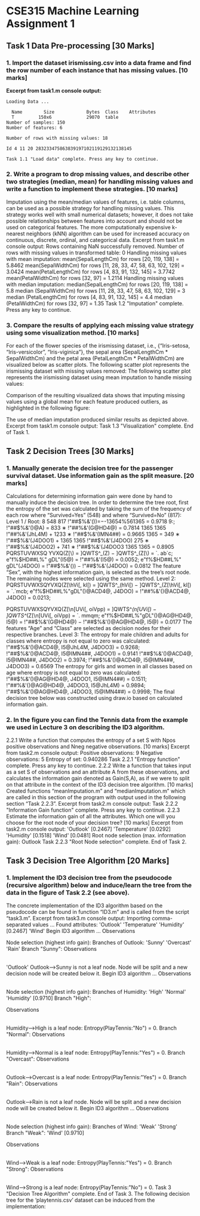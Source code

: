 # CSE315 Machine Learning Assignment 1

## Task 1 Data Pre-processing [30 Marks]

### 1. Import the dataset irismissing.csv into a data frame and find the row number of each instance that has missing values. [10 marks]

**Excerpt from task1.m console output:**

```
Loading Data ...

  Name        Size            Bytes  Class    Attributes
  T         150x6             29070  table
Number of samples: 150
Number of features: 6

Number of rows with missing values: 18

Id 4 11 20 283233475863839197102119129132138145

Task 1.1 "Load data" complete. Press any key to continue.
```

### 2. Write a program to drop missing values, and describe other two strategies (median, mean) for handling missing values and write a function to implement these strategies. [10 marks]

Imputation using the mean/median values of features, i.e. table columns, can be used as a possible strategy for handling missing values. This strategy works well with small numerical datasets; however, it does not take possible relationships between features into account and should not be used on categorical features. The more computationally expensive k-nearest neighbors (kNN) algorithm can be used for increased accuracy on continuous, discrete, ordinal, and categorical data.
Excerpt from task1.m console output:
Rows containing NaN successfully removed.
Number of rows with missing values in transformed table: 0
Handling missing values with mean imputation:
mean(SepalLengthCm) for rows [20, 119, 138] = 5.8462 mean(SepalWidthCm) for rows [11, 28, 33, 47, 58, 63, 102, 129] = 3.0424 mean(PetalLengthCm) for rows [4, 83, 91, 132, 145] = 3.7742 mean(PetalWidthCm) for rows [32, 97] = 1.2114
Handling missing values with median imputation: median(SepalLengthCm) for rows [20, 119, 138] = 5.8
median (SepalWidthCm) for rows [11, 28, 33, 47, 58, 63, 102, 129] = 3 median (PetalLengthCm) for rows [4, 83, 91, 132, 145] = 4.4
median (PetalWidthCm) for rows [32, 97] = 1.35
Task 1.2 "Imputation" complete. Press any key to continue.

### 3. Compare the results of applying each missing value strategy using some visualization method. [10 marks]

For each of the flower species of the irismissing dataset, i.e., {“Iris-setosa, “Iris-versicolor”, “Iris-viginica”}, the sepal area (SepalLengthCm * SepalWidthCm) and the petal area (PetalLengthCm * PetalWidthCm) are visualized below as scatter plots.
The following scatter plot represents the irismissing dataset with missing values removed:
The following scatter plot represents the irismissing dataset using mean imputation to handle missing values:
 
Comparison of the resulting visualized data shows that imputing missing values using a global mean for each feature produced outliers, as highlighted in the following figure:
 
The use of median imputation produced similar results as depicted above.
Excerpt from task1.m console output:
Task 1.3 "Visualization" complete. End of Task 1.


## Task 2 Decision Trees [30 Marks]

### 1. Manually generate the decision tree for the passenger survival dataset. Use information gain as the split measure. [20 marks]
Calculations for determining information gain were done by hand to manually induce the decision tree.
In order to determine the tree root, first the entropy of the set was calculated by taking the sum of the frequency of each row where “Survived=Yes” (548) and where “Survived=No” (817):
Level 1 / Root:
8 548 817 !"##$%&'())=−-13654%561365 = 0.9718
9:;
 !"##$%&'()@A) = 833 ∗ !"##$%&'(CD4@) + 532 ∗ !"##$%&'(G@HD4@) = 0.7814 1365 1365
!"##$%&'(I5@) = 132 ∗ !"##$%&'(JhL4M) + 1233 ∗ !"##$%&'(IMN4##) = 0.9665
1365
= 349 ∗ !"##$%&'(J4DOO1) + 1365
1365
!"##$%&'(J4DOO)
275 ∗ !"##$%&'(J4DOO2) + 741 ∗ !"##$%&'(J4DOO3 1365 1365
= 0.8905
PQRSTUVWXSQ YVXQ(Z[\) = ]QWTS^_(Z) − ]QWTS^_(Z[\) = `. ab`c; e"f%$HD##L%" gDL"(I5@) = !"##$%&'()) − !"##$%&'(I5@) = 0.0052; e"f%$HD##L%" gDL"(J4DOO) = !"##$%&'()) − !"##$%&'(J4DOO) = 0.0812
The feature “Sex”, with the highest information gain, is selected as the tree’s root node. The remaining nodes were selected using the same method.
Level 2:
PQRSTUVWXSQYVXQ(Z[\hVi[, kl[) = ]QWTS^_(hVi[) − ]QWTS^_(Z[\hVi[, kl[)
= `.`mcb;
e"f%$HD##L%"gDL"()@ACD4@, J4DOO) = !"##$%&'(CD4@) − !"##$%&'()@ACD4@, J4DOO) = 0.0213;
 
PQRSTUVWXSQYVXQ(Z[\n[UVi[, oiVpp)
= ]QWTS^_(n[UVi[) − ]QWTS^_(Z[\n[UVi[, oiVpp) = `. mmqm; e"f%$HD##L%"gDL"()@AG@HD4@, I5@)
= !"##$%&'(G@HD4@) − !"##$%&'()@AG@HD4@, I5@) = 0.0177
The features “Age” and “Class” are selected as decision nodes for their respective branches. Level 3:
The entropy for male children and adults for classes where entropy is not equal to zero was calculated:
!"##$%&'()@ACD4@, I5@JhL4M, J4DOO3) = 0.9268; !"##$%&'()@ACD4@, I5@IMN4##, J4DOO1) = 0.9141
!"##$%&'()@ACD4@, I5@IMN4##, J4DOO2) = 0.3974; !"##$%&'()@ACD4@, I5@IMN4##, J4DOO3) = 0.6569
The entropy for girls and women in all classes based on age where entropy is not equal to zero was calculated:
!"##$%&'()@AG@HD4@, J4DOO1, I5@IMN4##) = 0.1511; !"##$%&'()@AG@HD4@, J4DOO2, I5@IMN4##) = 0.6759; !"##$%&'()@AG@HD4@, J4DOO3, I5@JhL4M) = 0.9894; !"##$%&'()@AG@HD4@, J4DOO3, I5@IMN4##) = 0.9998;
The final decision tree below was constructed using draw.io based on calculated information gain.
  
### 2. In the figure you can find the Tennis data from the example we used in Lecture 3 on describing the ID3 algorithm.
2.2.1 Write a function that computes the entropy of a set S with Npos positive observations and Nneg negative observations. [10 marks]
Excerpt from task2.m console output:
   Positive observations: 9
   Negative observations: 5
   Entropy of set: 0.940286
Task 2.2.1 "Entropy function" complete. Press any key to continue.
2.2.2 Write a function that takes input as a set S of observations and an attribute A from these observations, and calculates the information gain denoted as Gain(S,A), as if we were to split on that attribute in the context of the ID3 decision tree algorithm. [10 marks]
Created functions “meanImputation.m” and “medianImputation.m” which are called in this section of the program with output used in the following section “Task 2.2.3”.
Excerpt from task2.m console output:
Task 2.2.2 "Information Gain function" complete. Press any key to continue.
2.2.3 Estimate the information gain of all the attributes. Which one will you choose for the root node of your decision tree? [10 marks]
Excerpt from task2.m console output:
   'Outlook'        [0.2467]
   'Temperature'    [0.0292]
   'Humidity'       [0.1518]
   'Wind'           [0.0481]
Root node selection (max. information gain): Outlook Task 2.2.3 "Root Node selection" complete. End of Task 2.

## Task 3 Decision Tree Algorithm [20 Marks]

### 1. Implement the ID3 decision tree from the pseudocode (recursive algorithm) below and induce/learn the tree from the data in the figure of Task 2.2 (see above).
The concrete implementation of the ID3 algorithm based on the pseudocode can be found in function “ID3.m” and is called from the script “task3.m”.
Excerpt from task3.m console output:
   Importing comma-separated values ...
Found attributes: 'Outlook' 'Temperature'
'Humidity'
[0.2467]
'Wind'
Begin ID3 algorithm ...
Observations
<table output redacted for space>
Node selection (highest info gain):
Branches of Outlook:
'Sunny'
'Overcast'
'Rain'
Branch "Sunny":
Observations
<table output redacted for space>
'Outlook'
Outlook-->Sunny is not a leaf node.
Node will be split and a new decision node will be created below it.
Begin ID3 algorithm ...
Observations
<table output redacted for space>
Node selection (highest info gain):
Branches of Humidity:
'High'
'Normal'
'Humidity'
[0.9710]
Branch "High":

Observations
<table output redacted for space>
Humidity-->High is a leaf node: Entropy(PlayTennis:"No") = 0.
Branch "Normal":
Observations
<table output redacted for space>
Humidity-->Normal is a leaf node: Entropy(PlayTennis:"Yes") = 0.
Branch "Overcast":
Observations
<table output redacted for space>
Outlook-->Overcast is a leaf node: Entropy(PlayTennis:"Yes") = 0.
Branch "Rain":
Observations
<table output redacted for space>
Outlook-->Rain is not a leaf node.
Node will be split and a new decision node will be created below it.
Begin ID3 algorithm ...
Observations
<table output redacted for space>
Node selection (highest info gain):
Branches of Wind:
'Weak'
'Strong'
Branch "Weak":
'Wind'    [0.9710]

   Observations
   <table output redacted for space>
Wind-->Weak is a leaf node: Entropy(PlayTennis:"Yes") = 0.
   Branch "Strong":
   Observations
   <table output redacted for space>
Wind-->Strong is a leaf node: Entropy(PlayTennis:"No") = 0.
Task 3 "Decision Tree Algorithm" complete. End of Task 3.
The following decision tree for the ‘playtennis.csv’ dataset can be induced from the implementation: